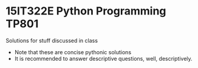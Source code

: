 # 15IT322E Python Programming TP801
Solutions for stuff discussed in class


* Note that these are concise pythonic solutions
* It is recommended to answer descriptive questions, well, descriptively.
